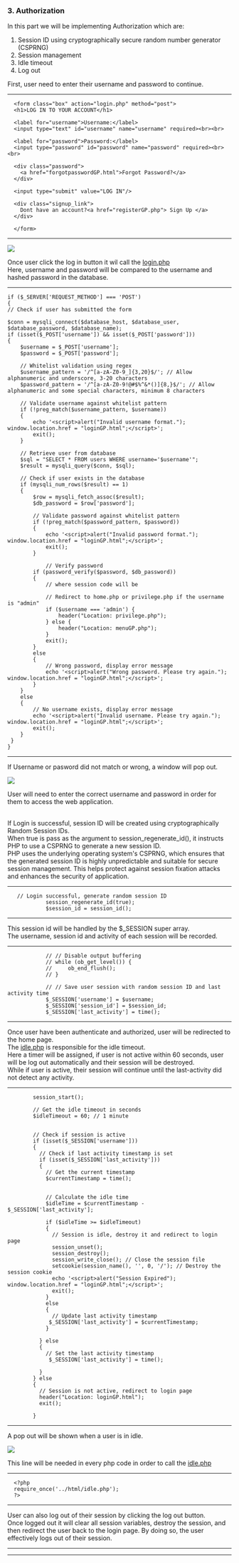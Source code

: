 ### 3. Authorization

In this part we will be implementing Authorization which are:
1. Session ID using cryptographically secure random number generator (CSPRNG)
2. Session management
3. Idle timeout
4. Log out

First, user need to enter their username and password to continue.

-----------------
      <form class="box" action="login.php" method="post">
      <h1>LOG IN TO YOUR ACCOUNT</h1>

      <label for="username">Username:</label>
      <input type="text" id="username" name="username" required><br><br>
      
      <label for="password">Password:</label>
      <input type="password" id="password" name="password" required><br><br>
      
      <div class="password">
        <a href="forgotpasswordGP.html">Forgot Password?</a>
      </div>
      
      <input type="submit" value="LOG IN"/>
      
      <div class="signup_link">
        Dont have an account?<a href="registerGP.php"> Sign Up </a>
      </div>

      </form>
---------------------

![](screenshot/loginpage.png)

Once user click the log in button it wil call the [login.php](html/login.php) <br>
Here, username and password will be compared to the username and hashed password in the database. <br>

---------------------
    if ($_SERVER['REQUEST_METHOD'] === 'POST') 
    {
    // Check if user has submitted the form

    $conn = mysqli_connect($database_host, $database_user, $database_password, $database_name);
    if (isset($_POST['username']) && isset($_POST['password'])) 
    {
        $username = $_POST['username'];
        $password = $_POST['password'];

        // Whitelist validation using regex
        $username_pattern = '/^[a-zA-Z0-9_]{3,20}$/'; // Allow alphanumeric and underscore, 3-20 characters
        $password_pattern = '/^[a-zA-Z0-9!@#$%^&*()]{8,}$/'; // Allow alphanumeric and some special characters, minimum 8 characters

        // Validate username against whitelist pattern
        if (!preg_match($username_pattern, $username)) 
        {
            echo '<script>alert("Invalid username format."); window.location.href = "loginGP.html";</script>';
            exit();
        }

        // Retrieve user from database
        $sql = "SELECT * FROM users WHERE username='$username'";
        $result = mysqli_query($conn, $sql);

        // Check if user exists in the database
        if (mysqli_num_rows($result) == 1) 
        {
            $row = mysqli_fetch_assoc($result);
            $db_password = $row['password'];

            // Validate password against whitelist pattern
            if (!preg_match($password_pattern, $password)) 
            {
                echo '<script>alert("Invalid password format."); window.location.href = "loginGP.html";</script>';
                exit();
            }

                // Verify password
            if (password_verify($password, $db_password)) 
            {
                // where session code will be
                
                // Redirect to home.php or privilege.php if the username is "admin"
                if ($username === 'admin') {
                    header("Location: privilege.php");
                } else {
                    header("Location: menuGP.php");
                }
                exit();
            } 
            else 
            {
                // Wrong password, display error message
                echo '<script>alert("Wrong password. Please try again."); window.location.href = "loginGP.html";</script>';
            }
        } 
        else 
        {
            // No username exists, display error message
            echo '<script>alert("Invalid username. Please try again."); window.location.href = "loginGP.html";</script>';
            exit();
        }
     }
    }
---------------------

If Username or pasword did not match or wrong, a window will pop out. <br>

![](screenshot/loginCannot.png)

User will need to enter the correct username and password in order for them to access the web application. <br><br>

If Login is successful, session ID will be created using cryptographically Random Session IDs.<br>
When true is pass as the argument to session_regenerate_id(), it instructs PHP to use a CSPRNG to generate a new session ID.<br>
PHP uses the underlying operating system's CSPRNG, which ensures that the generated session ID is highly unpredictable and suitable for secure session management. This helps protect against session fixation attacks and enhances the security of application.<br>

---------------------
       // Login successful, generate random session ID
                session_regenerate_id(true);
                $session_id = session_id();
---------------------

This session id will be handled by the $_SESSION super array. <br>
The username, session id and activity of each session will be recorded.

---------------------

                // // Disable output buffering
                // while (ob_get_level()) {
                //     ob_end_flush();
                // }

                // // Save user session with random session ID and last activity time
                $_SESSION['username'] = $username;
                $_SESSION['session_id'] = $session_id;
                $_SESSION['last_activity'] = time();
---------------------

Once user have been authenticate and authorized, user will be redirected to the home page. <br>
The [idle.php](html/idle.php) is responsible for the idle timeout. <br>
Here a timer will be assigned, if user is not active within 60 seconds, user will be log out automatically and their session will be destroyed. <br>
While if user is active, their session will continue until the last-activity did not detect any activity. <br>

---------------------
            session_start();
            
            // Get the idle timeout in seconds
            $idleTimeout = 60; // 1 minute
              
                
            // Check if session is active
            if (isset($_SESSION['username'])) 
            {
              // Check if last activity timestamp is set
              if (isset($_SESSION['last_activity'])) 
              {
                // Get the current timestamp
                $currentTimestamp = time();
              
            
                // Calculate the idle time
                $idleTime = $currentTimestamp - $_SESSION['last_activity'];
              
                if ($idleTime >= $idleTimeout) 
                {
                  // Session is idle, destroy it and redirect to login page
                  session_unset();
                  session_destroy();
                  session_write_close(); // Close the session file
                  setcookie(session_name(), '', 0, '/'); // Destroy the session cookie
                  echo '<script>alert("Session Expired"); window.location.href = "loginGP.html";</script>';
                  exit();       
                } 
                else 
                {
                  // Update last activity timestamp
                 $_SESSION['last_activity'] = $currentTimestamp;    
                }
                      
              } else 
              {
                // Set the last activity timestamp
                 $_SESSION['last_activity'] = time();
                      
              }
            } else       
            {
              // Session is not active, redirect to login page
              header("Location: loginGP.html");
              exit();
                    
            }
---------------------

A pop out will be shown when a user is in idle.

![](screenshot/sessionEx.png)

This line will be needed in every php code in order to call the [idle.php](html/idle.php)

---------------------

      <?php
      require_once('../html/idle.php');  
      ?>  

---------------------


User can also log out of their session by clicking the log out button.<br>
Once logged out it will clear all session variables, destroy the session, and then redirect the user back to the login page. By doing so, the user effectively logs out of their session.<br>

---------------------

<?php
session_start();

// Clear all session variables
session_unset();

// Destroy the session
session_destroy();

// Redirect the user to the login page
header("Location: login.php");
exit();
?>


---------------------
